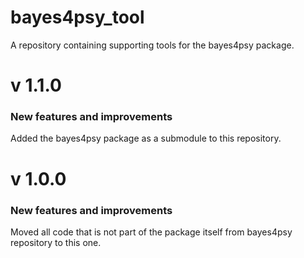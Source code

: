 # bayes4psy_tool
A repository containing supporting tools for the bayes4psy package.


# v 1.1.0

### New features and improvements
Added the bayes4psy package as a submodule to this repository.


# v 1.0.0

### New features and improvements
Moved all code that is not part of the package itself from bayes4psy repository to this one.